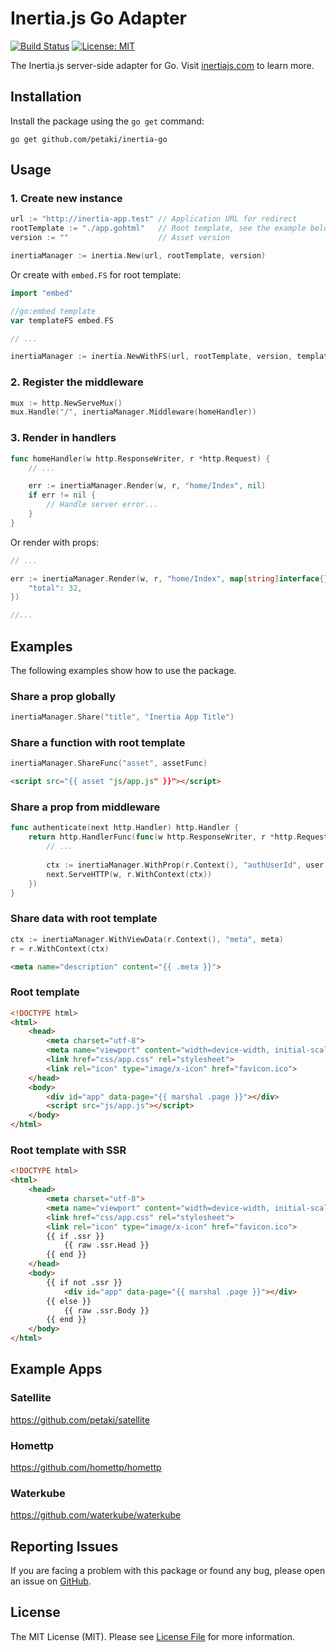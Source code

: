 # Inertia.js Go Adapter

[![Build Status](https://github.com/petaki/inertia-go/workflows/tests/badge.svg)](https://github.com/petaki/inertia-go/actions)
[![License: MIT](https://img.shields.io/badge/License-MIT-brightgreen.svg)](LICENSE.md)

The Inertia.js server-side adapter for Go. Visit [inertiajs.com](https://inertiajs.com) to learn more.

## Installation

Install the package using the `go get` command:

```
go get github.com/petaki/inertia-go
```

## Usage

### 1. Create new instance

```go
url := "http://inertia-app.test" // Application URL for redirect
rootTemplate := "./app.gohtml"   // Root template, see the example below
version := ""                    // Asset version

inertiaManager := inertia.New(url, rootTemplate, version)
```

Or create with `embed.FS` for root template:

```go
import "embed"

//go:embed template
var templateFS embed.FS

// ...

inertiaManager := inertia.NewWithFS(url, rootTemplate, version, templateFS)
```

### 2. Register the middleware

```go
mux := http.NewServeMux()
mux.Handle("/", inertiaManager.Middleware(homeHandler))
```

### 3. Render in handlers

```go
func homeHandler(w http.ResponseWriter, r *http.Request) {
    // ...

    err := inertiaManager.Render(w, r, "home/Index", nil)
    if err != nil {
        // Handle server error...
    }
}
```

Or render with props:

```go
// ...

err := inertiaManager.Render(w, r, "home/Index", map[string]interface{}{
    "total": 32,
})

//...
```

## Examples

The following examples show how to use the package.

### Share a prop globally

```go
inertiaManager.Share("title", "Inertia App Title")
```

### Share a function with root template

```go
inertiaManager.ShareFunc("asset", assetFunc)
```

```html
<script src="{{ asset "js/app.js" }}"></script>
```

### Share a prop from middleware

```go
func authenticate(next http.Handler) http.Handler {
    return http.HandlerFunc(func(w http.ResponseWriter, r *http.Request) {
        // ...
        
        ctx := inertiaManager.WithProp(r.Context(), "authUserId", user.Id)
        next.ServeHTTP(w, r.WithContext(ctx))
    })
}
```

### Share data with root template

```go
ctx := inertiaManager.WithViewData(r.Context(), "meta", meta)
r = r.WithContext(ctx)
```

```html
<meta name="description" content="{{ .meta }}">
```

### Root template

```html
<!DOCTYPE html>
<html>
    <head>
        <meta charset="utf-8">
        <meta name="viewport" content="width=device-width, initial-scale=1">
        <link href="css/app.css" rel="stylesheet">
        <link rel="icon" type="image/x-icon" href="favicon.ico">
    </head>
    <body>
        <div id="app" data-page="{{ marshal .page }}"></div>
        <script src="js/app.js"></script>
    </body>
</html>
```

### Root template with SSR

```html
<!DOCTYPE html>
<html>
    <head>
        <meta charset="utf-8">
        <meta name="viewport" content="width=device-width, initial-scale=1">
        <link href="css/app.css" rel="stylesheet">
        <link rel="icon" type="image/x-icon" href="favicon.ico">
        {{ if .ssr }}
            {{ raw .ssr.Head }}
        {{ end }}
    </head>
    <body>
        {{ if not .ssr }}
            <div id="app" data-page="{{ marshal .page }}"></div>
        {{ else }}
            {{ raw .ssr.Body }}
        {{ end }}
    </body>
</html>
```

## Example Apps

### Satellite

https://github.com/petaki/satellite

### Homettp

https://github.com/homettp/homettp

### Waterkube

https://github.com/waterkube/waterkube

## Reporting Issues

If you are facing a problem with this package or found any bug, please open an issue on [GitHub](https://github.com/petaki/inertia-go/issues).

## License

The MIT License (MIT). Please see [License File](LICENSE.md) for more information.
